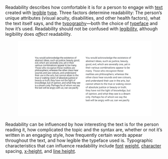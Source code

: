 Readability describes how comfortable it is for a person to engage with [text](/glossary/text_copy) created with [legible](/glossary/legibility) [type](/glossary/type). Three factors determine readability: The person’s unique attributes (visual acuity, disabilities, and other health factors), what the text itself says, and the [typography](/glossary/typography)—both the choice of [typeface](/glossary/typeface) and how it’s used. Readability should not be confused with [legibility](/glossary/legibility), although legibility does *affect* readability.

<figure>

![Two paragraphs of identical text, with the left paragraph set with negative tracking and tight leading—both of which make it much harder to read. The paragraph on the right, with default tracking and more generous leading, is much more readable.](images/thumbnail.svg)

</figure>

Readability can be influenced by how interesting the text is for the person reading it, how complicated the topic and the syntax are, whether or not it’s written in an engaging style, how frequently certain words appear throughout the text, and how legible the typeface used is. Typographic characteristics that can influence readability include [font](/glossary/font) [weight](/glossary/weight), [character](/glossary/character) spacing, [x-height](/glossary/x_height), and [line height](/glossary/line_height_leading).
